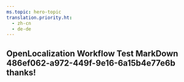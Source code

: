 ```yaml
---
ms.topic: hero-topic
translation.priority.ht: 
  - zh-cn
  - de-de
---
```

## OpenLocalization Workflow Test MarkDown 486ef062-a972-449f-9e16-6a15b4e77e6b thanks!
